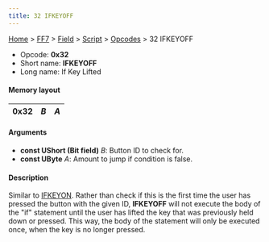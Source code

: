 ```yaml
---
title: 32 IFKEYOFF
---
```


[Home](../../../../Main%20Page.md.md) > [FF7](../../../../FF7.md) > [Field](../../../Field.md) > [Script](../../Script.md) > [Opcodes](../Opcodes.md) > 32 IFKEYOFF

-   Opcode: **0x32**
-   Short name: **IFKEYOFF**
-   Long name: If Key Lifted

#### Memory layout

| 0x32 | *B* | *A* |
|------|-----|-----|

#### Arguments

-   **const UShort (Bit field)** *B*: Button ID to check for.
-   **const UByte** *A*: Amount to jump if condition is false.

#### Description

Similar to [IFKEYON][]. Rather than check if this is the first time the
user has pressed the button with the given ID, **IFKEYOFF** will not
execute the body of the "if" statement until the user has lifted the key
that was previously held down or pressed. This way, the body of the
statement will only be executed once, when the key is no longer pressed.

  [IFKEYON]: 31%20IFKEYON.md "wikilink"
